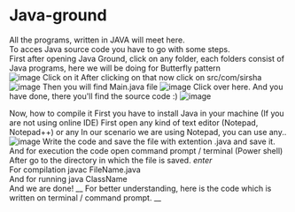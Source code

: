 # Java-ground
All the programs, written in JAVA will meet here.<br>
To acces Java source code you have to go with some steps. <br>
First after opening Java Ground, click on any folder, each folders consist of Java programs, here we will be doing for Butterfly pattern <br>
![image](https://user-images.githubusercontent.com/69218962/216254597-749bc246-fcaf-4f18-ac61-7c981f060864.png)
Click on it
After clicking on that now click on src/com/sirsha
![image](https://user-images.githubusercontent.com/69218962/216254681-3f3b5dc8-5fda-4a69-82dc-99840c4a1d3a.png)
Then you will find Main.java file
![image](https://user-images.githubusercontent.com/69218962/216254784-80db3480-3c12-4b77-b41e-b0f6c9740803.png)
Click over here.
And you have done, there you'll find the source code :)
![image](https://user-images.githubusercontent.com/69218962/216254963-e68b50c7-3ebd-4a58-881e-adc10fd54435.png)

Now, how to compile it
First you have to install Java in your machine (If you are not using online IDE) 
First open any kind of text editor (Notepad, Notepad++) or any
In our scenario we are using Notepad, you can use any..
![image](https://user-images.githubusercontent.com/69218962/216255586-840ce845-247d-452b-b7fc-1a2d3a7fd871.png)
Write the code and save the file with extention .java and save it. <br>
And for execution the code open command prompt / terminal (Power shell)
After go to the directory in which the file is saved. *enter* <br>
For compilation  javac FileName.java <br>
And for running java ClassName <br>
And we are done!
__ For better understanding, here is the code which is written on terminal / command prompt. __
